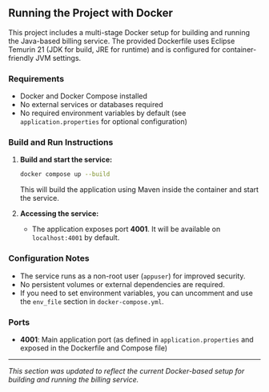 ## Running the Project with Docker

This project includes a multi-stage Docker setup for building and running the Java-based billing service. The provided Dockerfile uses Eclipse Temurin 21 (JDK for build, JRE for runtime) and is configured for container-friendly JVM settings.

### Requirements
- Docker and Docker Compose installed
- No external services or databases required
- No required environment variables by default (see `application.properties` for optional configuration)

### Build and Run Instructions
1. **Build and start the service:**
   ```sh
   docker compose up --build
   ```
   This will build the application using Maven inside the container and start the service.

2. **Accessing the service:**
   - The application exposes port **4001**. It will be available on `localhost:4001` by default.

### Configuration Notes
- The service runs as a non-root user (`appuser`) for improved security.
- No persistent volumes or external dependencies are required.
- If you need to set environment variables, you can uncomment and use the `env_file` section in `docker-compose.yml`.

### Ports
- **4001**: Main application port (as defined in `application.properties` and exposed in the Dockerfile and Compose file)

---

_This section was updated to reflect the current Docker-based setup for building and running the billing service._
